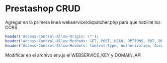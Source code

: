 # Prestashop CRUD

Agregar en la primera linea webservice/dispatcher.php para que habilite los CORS

```php
header('Access-Control-Allow-Origin: \*');
header("Access-Control-Allow-Methods: GET, POST, HEAD, OPTIONS, PUT, DELETE");
header("Access-Control-Allow-Headers: Content-Type, Authorization, Access-Control-Allow-Headers, X-Requested-With");
```

Modificar en el archivo env.js el WEBSERVICE_KEY y DOMAIN_API
